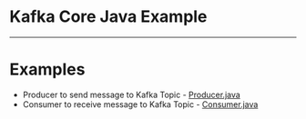 # Kafka Core Java Example
------
# Examples
* Producer to send message to Kafka Topic - [Producer.java](src/test/java/com/producer/Producer.java)
* Consumer to receive message to Kafka Topic - [Consumer.java](src/test/java/com/consumer/Consumer.java)
